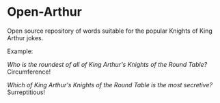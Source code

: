 # Open-Arthur
Open source repository of words suitable for the popular Knights of King Arthur jokes.

Example:

*Who is the roundest of all of King Arthur's Knights of the Round Table?*    
Circumference!

*Which of King Arthur's Knights of the Round Table is the most secretive?*    
Surreptitious!
